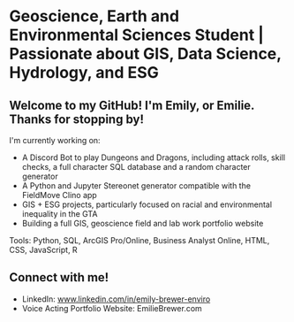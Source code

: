 # Geoscience, Earth and Environmental Sciences Student | Passionate about GIS, Data Science, Hydrology, and ESG

## Welcome to my GitHub! I'm Emily, or Emilie. Thanks for stopping by!

I'm currently working on:
- A Discord Bot to play Dungeons and Dragons, including attack rolls, skill checks, a full character SQL database and a random character generator
- A Python and Jupyter Stereonet generator compatible with the FieldMove Clino app
- GIS + ESG projects, particularly focused on racial and environmental inequality in the GTA
- Building a full GIS, geoscience field and lab work portfolio website

Tools: Python, SQL, ArcGIS Pro/Online, Business Analyst Online, HTML, CSS, JavaScript, R

## Connect with me!
- LinkedIn: www.linkedin.com/in/emily-brewer-enviro
- Voice Acting Portfolio Website: EmilieBrewer.com

